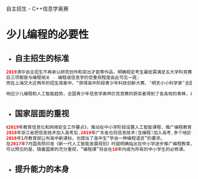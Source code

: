 自主招生 - C++信息学奥赛

# 少儿编程的必要性

* ## 自主招生的标准

```java
2019清华自主招生不再承认研究创作和突出才能等作品，明确规定考生最低需满足五大学科竞赛省级一等奖、青少年科技创新大赛一等奖、英特尔国际科学与工程大奖赛四等奖其中一项
后三项都是与编程相关 - 编程或信息学的受重视程度由此可见一斑;
而在上海交大近两年的招生简章中，“获得高中阶段青少年科技创新大赛、‘明天小小科学家’全国一等奖”这两项都是除五大学科竞赛获奖之外唯一的申请条件。

响应少儿编程和人工智能趋势，全国青少年信息学奥林匹克竞赛的获奖者得到了各高校的青睐，对未来有强应用性的C++编程，在升学方面也体现出了极强的竞争优势。
```

* ## 国家层面的重视

```java
《2019年教育信息化和网络安全工作要点》，推动在中小学阶段设置人工智能课程，推广编程教育。
2018年浙江省把信息技术加入高考后,2019年广东省也将信息技术(含编程)加入高考,多个地区也将编程纳入中考、甚至小升初考试。
2018年1月教育部公布高中新课标，也提出了高中生“学会一种编程语言”的要求。
在2017年7月国务院印发《新一代人工智能发展规划》时就明确指出在中小学逐步推广编程教育，鼓励社会力量参与编程教学软件、游戏的开发和推广。
可以预见的是，随着国家的充分重视，“编程课”将会在10年内成为所有的中小学生的必修课。
```

* ## 提升能力的本身

```java

```



